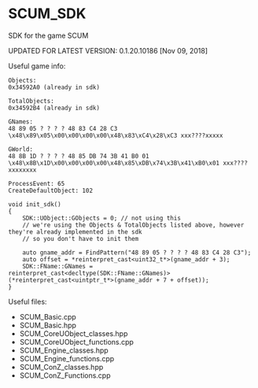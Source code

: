 # SCUM_SDK
SDK for the game SCUM

UPDATED FOR LATEST VERSION: 0.1.20.10186 [Nov 09, 2018]

Useful game info:
```
Objects:
0x34592A0 (already in sdk)

TotalObjects: 
0x34592B4 (already in sdk)

GNames:
48 89 05 ? ? ? ? 48 83 C4 28 C3
\x48\x89\x05\x00\x00\x00\x00\x48\x83\xC4\x28\xC3 xxx????xxxxx

GWorld:
48 8B 1D ? ? ? ? 48 85 DB 74 3B 41 B0 01
\x48\x8B\x1D\x00\x00\x00\x00\x48\x85\xDB\x74\x3B\x41\xB0\x01 xxx????xxxxxxxx

ProcessEvent: 65
CreateDefaultObject: 102

void init_sdk()
{
	SDK::UObject::GObjects = 0; // not using this
	// we're using the Objects & TotalObjects listed above, however they're already implemented in the sdk
	// so you don't have to init them

	auto gname_addr = FindPattern("48 89 05 ? ? ? ? 48 83 C4 28 C3");
	auto offset = *reinterpret_cast<uint32_t*>(gname_addr + 3);
	SDK::FName::GNames = reinterpret_cast<decltype(SDK::FName::GNames)>(*reinterpret_cast<uintptr_t*>(gname_addr + 7 + offset));
}
```

Useful files:
- SCUM_Basic.cpp
- SCUM_Basic.hpp
- SCUM_CoreUObject_classes.hpp
- SCUM_CoreUObject_functions.cpp
- SCUM_Engine_classes.hpp
- SCUM_Engine_functions.cpp
- SCUM_ConZ_classes.hpp
- SCUM_ConZ_Functions.cpp
